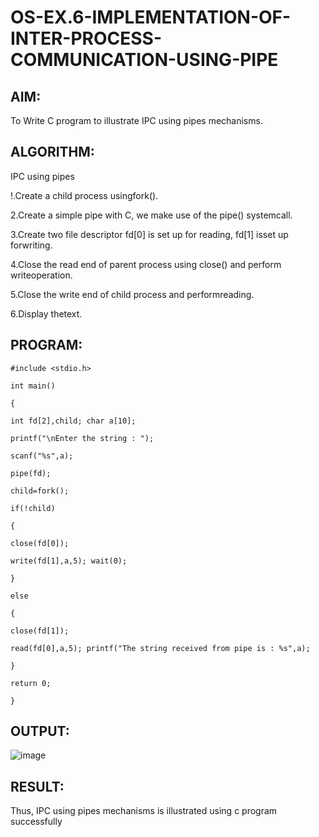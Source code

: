 # OS-EX.6-IMPLEMENTATION-OF-INTER-PROCESS-COMMUNICATION-USING-PIPE

## AIM:
To Write C program to illustrate IPC using pipes mechanisms.

## ALGORITHM:
IPC using pipes

!.Create a child process usingfork().

2.Create a simple pipe with C, we make use of the pipe() systemcall.

3.Create two file descriptor fd[0] is set up for reading, fd[1] isset up forwriting.

4.Close the read end of parent process using close() and perform writeoperation.

5.Close the write end of child process and performreading.

6.Display thetext.


## PROGRAM:
```
#include <stdio.h>

int main()

{

int fd[2],child; char a[10];

printf("\nEnter the string : ");

scanf("%s",a);

pipe(fd);

child=fork();

if(!child)

{

close(fd[0]);

write(fd[1],a,5); wait(0);

}

else

{

close(fd[1]);

read(fd[0],a,5); printf("The string received from pipe is : %s",a);

}

return 0;

}
```
## OUTPUT:
![image](https://github.com/ashwinkumarsaveethaofficial/OS-EX.6-IMPLEMENTATION-OF-INTER-PROCESS-COMMUNICATION-USING-PIPE/assets/120731469/c317264f-218e-463f-aef0-01029f8b36f5)


## RESULT:
Thus, IPC using pipes mechanisms is illustrated using c program successfully
